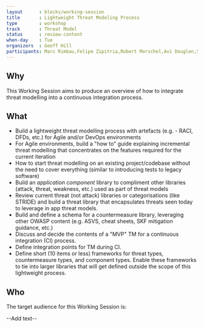 ```yaml
---
layout      : blocks/working-session
title       : Lightweight Threat Modeling Process
type        : workshop
track       : Threat Model
status      : review-content
when-day    : Tue
organizers  : Geoff Hill
participants: Marc Rimbau,Felipe Zipitria,Robert Morschel,Avi Douglen,Stephen de Vries,Irene Michlin
---
```


## Why

This Working Session aims to produce an overview of how to integrate threat modelling into a continuous integration process.


## What 

- Build a lightweight threat modelling process with artefacts (e.g. - RACI, DFDs, etc.) for Agile and/or DevOps environments
- For Agile environments, build a "how to" guide explaining incremental threat modelling that concentrates on the features required for the current iteration
- How to start threat modelling on an existing project/codebase without the need to cover everything (similar to introducing tests to legacy software)
- Build an *application component* library to compliment other libraries (attack, threat, weakness, etc.) used as part of threat models
- Review current threat (not attack) libraries or categorisations (like STRIDE) and build a threat library that encapsulates threats seen today to leverage in app threat models.
- Build and define a schema for a countermeasure library, leveraging other OWASP content (e.g. ASVS, cheat sheets, SKF mitigation guidance, etc.)
- Discuss and decide the contents of a "MVP" TM for a continuous integration (CI) process.
- Define integration points for TM during CI.
- Define short (10 items or less) frameworks for threat types, countermeasure types, and component types. Enable these frameworks to tie into larger libraries that will get defined outside the scope of this lightweight process.

## Who

The target audience for this Working Session is:

--Add text--
